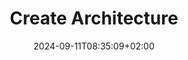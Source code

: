---
weight: 340
title: "Create Architecture"
description: "Learn how architecture process looks like in order to produce an architecture"
icon: "schema"
date: "2024-09-11T08:35:09+02:00"
lastmod: "2024-09-11T08:35:09+02:00"
draft: false
toc: true
---